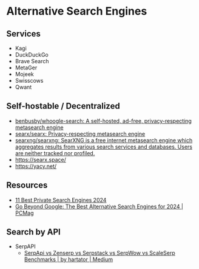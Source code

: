 # Alternative Search Engines

## Services

- Kagi
- DuckDuckGo
- Brave Search
- MetaGer
- Mojeek
- Swisscows
- Qwant

## Self-hostable / Decentralized

- [benbusby/whoogle-search: A self-hosted, ad-free, privacy-respecting metasearch engine](https://github.com/benbusby/whoogle-search)
- [searx/searx: Privacy-respecting metasearch engine](https://github.com/searx/searx)
- [searxng/searxng: SearXNG is a free internet metasearch engine which aggregates results from various search services and databases. Users are neither tracked nor profiled.](https://github.com/searxng/searxng)
- https://searx.space/
- https://yacy.net/

## Resources

- [11 Best Private Search Engines 2024](https://restoreprivacy.com/private-search-engine/)
- [Go Beyond Google: The Best Alternative Search Engines for 2024 | PCMag](https://www.pcmag.com/picks/go-beyond-google-best-alternative-search-engines)

## Search by API

- SerpAPI
  - [SerpApi vs Zenserp vs Serpstack vs SerpWow vs ScaleSerp Benchmarks | by hartator | Medium](https://medium.com/@hartator/serpapi-vs-zenserp-vs-serpstack-vs-serpwow-vs-scaleserp-benchmarks-6ef5fd467f7d)